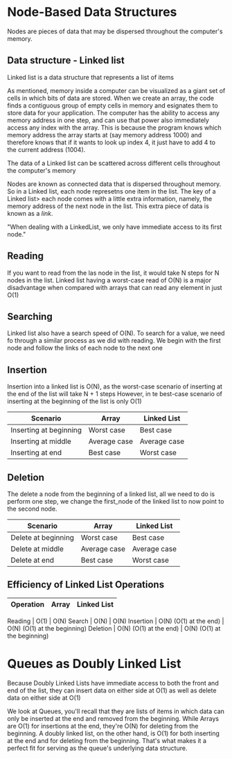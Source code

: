 # Node-Based Data Structures

Nodes are pieces of data that may be dispersed throughout the computer's memory.

## Data structure - Linked list

Linked list is a data structure that represents a list of items

As mentioned, memory inside a computer can be visualized as a giant set of cells in which bits of data are stored.
When we create an array, the code finds a contiguous group of empty cells in memory and esignates them to store data for your application.
The computer has the ability to access any memory address in one step, and can use that power also immediately access any index with the array.
This is because the program knows which memory address the array starts at (say memory address 1000) and therefore knows that if it wants to look up index 4, it just have to add 4 to the current address (1004).

The data of a Linked list can be scattered across different cells throughout the computer's memory

Nodes are known as connected data that is dispersed throughout memory.
So in a Linked list, each node represetns one item in the list.
The key of a Linked list> each node comes with a little extra information, namely, the memory address of the next node in the list.
This extra piece of data is known as a _link_.

"When dealing with a LinkedList, we only have immediate access to its first node."

## Reading

If you want to read from the las node in the list, it would take N steps for N nodes in the list.
Linked list having a worst-case read of O(N) is a major disadvantage when compared with arrays that can read any element in just O(1)

## Searching

Linked list also have a search speed of O(N). To search for a value, we need fo through a similar process as we did with reading.
We begin with the first node and follow the links of each node to the next one

## Insertion

Insertion into a linked list is O(N), as the worst-case scenario of inserting at the end of the list will take N + 1 steps
However, in te best-case scenario of inserting at the beginning of the list is only O(1)

| Scenario               | Array        | Linked List  |
| ---------------------- | ------------ | ------------ |
| Inserting at beginning | Worst case   | Best case    |
| Inserting at middle    | Average case | Average case |
| Inserting at end       | Best case    | Worst case   |

## Deletion

The delete a node from the beginning of a linked list, all we need to do is perform one step,
we change the first_node of the linked list to now point to the second node.

| Scenario            | Array        | Linked List  |
| ------------------- | ------------ | ------------ |
| Delete at beginning | Worst case   | Best case    |
| Delete at middle    | Average case | Average case |
| Delete at end       | Best case    | Worst case   |

## Efficiency of Linked List Operations

| Operation | Array | Linked List |
| --------- | ----- | ----------- |

Reading | O(1) | O(N)
Search | O(N) | O(N)
Insertion | O(N) (O(1) at the end) | O(N) (O(1) at the beginning)
Deletion | O(N) (O(1) at the end) | O(N) (O(1) at the beginning)

# Queues as Doubly Linked List

Because Doubly Linked Lists have immediate access to both the front and end of the list,
they can insert data on either side at O(1) as well as delete data on either side at O(1)

We look at Queues, you'll recall that they are lists of items in which data can only be inserted at the end and removed from the beginning.
While Arrays are O(1) for insertions at the end, they're O(N) for deleting from the beginning.
A doubly linked list, on the other hand, is O(1) for both inserting at the end and for deleting from the beginning.
That's what makes it a perfect fit for serving as the queue's underlying data structure.
